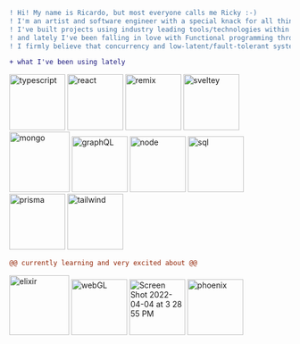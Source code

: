 ```diff
! Hi! My name is Ricardo, but most everyone calls me Ricky :-) 
! I'm an artist and software engineer with a special knack for all things UX <3. 
! I've built projects using industry leading tools/technologies within the Javascript/ Web development ecosystem, 
! and lately I've been falling in love with Functional programming through learning Elixir <3. 
! I firmly believe that concurrency and low-latent/fault-tolerant systems are at the core of understanding UX.
```
```diff
+ what I've been using lately
```
<p float="left">
<img width="100" alt="typescript" src="https://user-images.githubusercontent.com/44987246/161546309-0412da10-a1ce-483e-a811-4aabef3749bb.png">
 <img width="100" alt="react" src="https://user-images.githubusercontent.com/44987246/161547861-328f83e6-5e4c-48f7-a78f-db073fad1ca5.jpeg">
  <img width="100" alt="remix" src="https://user-images.githubusercontent.com/44987246/161548091-b7301beb-afc7-4b02-be37-0bb189de28a0.png">
  <img width="100" alt="sveltey" src="https://user-images.githubusercontent.com/44987246/161549583-f6bcc807-da6e-46e9-88d0-4efdfd2b1069.png">
 <img width="108" alt="mongo" src="https://user-images.githubusercontent.com/44987246/161550975-8dec3424-90be-4aa5-a1dc-ea706754d384.png">
  <img width="100" alt="graphQL" src="https://user-images.githubusercontent.com/44987246/161551374-092c36a7-f257-499b-ab2a-e87ed55fc389.png">
  <img width="100" alt="node" src="https://user-images.githubusercontent.com/44987246/161548855-3ffe3b7b-2ea2-407d-9270-a62fb7b351ce.png">
    <img width="100" alt="sql" src="https://user-images.githubusercontent.com/44987246/161551704-5a759b72-ab81-4b77-a2ab-dfeac23f54e1.png">
<img width="100" alt="prisma" src="https://user-images.githubusercontent.com/44987246/161580298-cc11229e-881e-49fd-a2ef-958300358f85.png">
  <img width="100" alt="tailwind" src="https://user-images.githubusercontent.com/44987246/161550062-fe212239-411c-4473-84fe-79dd6bd6b20b.png">
</p>

```diff
@@ currently learning and very excited about @@
```
<p float="left">
  <img width="107" alt="elixir" src="https://user-images.githubusercontent.com/44987246/161553612-57e01ba6-d4ae-47e4-be85-8ce9eb56b4b7.png">
  <img width="100" alt="webGL" src="https://user-images.githubusercontent.com/44987246/161553714-0c38727d-c6a6-4df6-b268-9a808b8a7155.png">
   <img width="100" alt="Screen Shot 2022-04-04 at 3 28 55 PM" src="https://user-images.githubusercontent.com/44987246/161554418-30a3c871-fa2a-401f-9cda-1ef82d783abf.png">
  <img width="100" alt="phoenix" src="https://user-images.githubusercontent.com/44987246/161553948-d65c91e7-6acf-443a-9062-46fa5e99a832.png">

</p>
